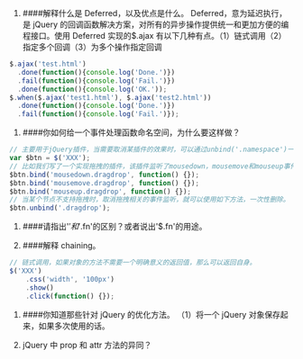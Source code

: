 1. ####解释什么是 Deferred，以及优点是什么。
   Deferred，意为延迟执行，是 jQuery 的回调函数解决方案，对所有的异步操作提供统一和更加方便的编程接口。使用 Deferred 实现的\$.ajax 有以下几种有点。（1）链式调用（2）指定多个回调（3）为多个操作指定回调

```javascript
$.ajax('test.html')
  .done(function(){console.log('Done.')})
  .fail(function(){console.log('Fail.')})
  .done(function(){console.log('OK.'));
$.when($.ajax('test1.html'), $.ajax('test2.html'))
  .done(function(){console.log('Done.')})
  .fail(function(){console.log('Fail.')});
```

1. ####你如何给一个事件处理函数命名空间，为什么要这样做？

```javascript
// 主要用于jQuery插件，当需要取消某插件的效果时，可以通过unbind('.namespace')一次性删除该插件绑定的所有事件，而不会影响到其他插件或者用户手动绑定的事件。
var $btn = $('XXX');
// 比如我们写了一个实现拖拽的插件，该插件监听了mousedown，mousemove和mouseup事件。
$btn.bind('mousedown.dragdrop', function() {});
$btn.bind('mousemove.dragdrop', function() {});
$btn.bind('mouseup.dragdrop', function() {});
// 当某个节点不支持拖拽时，取消拖拽相关的事件监听，就可以使用如下方法，一次性删除。
$btn.unbind('.dragdrop');
```

1. ####请指出'$'和'$.fn'的区别？或者说出'\$.fn'的用途。

1. ####解释 chaining。

```javascript
// 链式调用，如果对象的方法不需要一个明确意义的返回值，那么可以返回自身。
$('XXX')
    .css('width', '100px')
    .show()
    .click(function() {});
```

1. ####你知道那些针对 jQuery 的优化方法。
   （1）将一个 jQuery 对象保存起来，如果多次使用的话。

1. jQuery 中 prop 和 attr 方法的异同？
